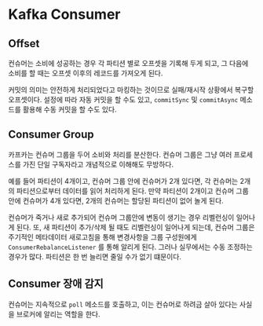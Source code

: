 # Kafka Consumer

## Offset

컨슈머는 소비에 성공하는 경우 각 파티션 별로 오프셋을 기록해 두게 되고,
그 다음에 소비를 할 때는 오프셋 이후의 레코드를 가져오게 된다.

커밋의 의미는 안전하게 처리되었다고 마킹하는 것이므로 실패/재시작 상황에서 복구할 오프셋이다.
설정에 따라 자동 커밋을 할 수도 있고, `commitSync` 및 `commitAsync` 메소드를 활용해 수동 커밋을 할 수도 있다.


## Consumer Group

카프카는 컨슈머 그룹을 두어 소비와 처리를 분산한다. 컨슈머 그룹은 그냥 여러 프로세스를 가진 단일 구독자라고 개념적으로 이해해도 무방하다.

예를 들어 파티션이 4개이고, 컨슈머 그룹 안에 컨슈머가 2개 있다면, 각 컨슈머는 2개의 파티션으로부터 데이터를 읽어 처리하게 된다.
만약 파티션이 2개이고 컨슈머 그룹 안에 컨슈머가 4개 있다면, 2개의 컨슈머는 할당된 파티션이 없어 놀게 된다.

컨슈머가 죽거나 새로 추가되어 컨슈머 그룹안에 변동이 생기는 경우 리벨런싱이 일어나게 된다.
또, 새 파티션이 추가/삭제 될 때도 리벨런싱이 일어나게 되는데, 컨슈머 그룹은 주기적인 메타데이터 새로고침을 통해 변경사항을 그룹 구성원에게 
`ConsumerRebalanceListener` 를 통해 알리게 된다. 그러나 실무에서는 수동 조정하는 경우가 많다. 파티션은 한 번 늘리면 줄일 수가 없기 떄문이다.


## Consumer 장애 감지

컨슈머는 지속적으로 `poll` 메소드를 호출하고, 이는 컨슈머로 하려금 살아 있다는 사실을 브로커에 알리는 역할을 한다.




